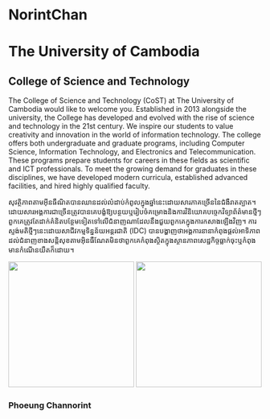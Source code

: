 # NorintChan
<!DOCTYPE html>
<html>
<head>
    <title> The University of Cambodia </title>
</head>
<body>
    <h1> The University of Cambodia </h1>
    <h2> College of Science and Technology </h2>
    <p>
        The College of Science and Technology (CoST) at The University of Cambodia would like to welcome you. Established in 2013 alongside the university, the College has developed and evolved with the rise of science and technology in the 21st century. We inspire our students to value creativity and innovation in the world of information technology. The college offers both undergraduate and graduate programs, including Computer Science, Information Technology, and Electronics and Telecommunication. These programs prepare students for careers in these fields as scientific and ICT professionals. To meet the growing demand for graduates in these disciplines, we have developed modern curricula, established advanced facilities, and hired highly qualified faculty.
    </p>
    <p>
        សុវត្ថិភាពតាមអ៊ីនធឺណិតបានឈានដល់លំដាប់កំពូលក្នុងឆ្នាំនេះដោយសារភាគច្រើននៃជំងឺរាតត្បាត។ ដោយសារអង្គការជាច្រើនត្រូវបានគេបង្ខំឱ្យបន្ថយឬរៀបចំគម្រោងនិងការវិនិយោគបច្ចេកវិទ្យាព័ត៌មានថ្មីៗពួកគេត្រូវតែដាក់គំនិតបន្ថែមទៀតទៅលើជំនាញណាដែលនឹងជួយពួកគេក្នុងការកសាងឡើងវិញ។ ការស្ទង់មតិថ្មីៗនេះដោយសាជីវកម្មទិន្នន័យអន្តរជាតិ (IDC) បានបង្ហាញថាអង្គការនានាកំពុងផ្តល់អាទិភាពដល់ជំនាញខាងសន្តិសុខតាមអ៊ិនធឺណែតមិនថាពួកគេកំពុងស្ថិតក្នុងស្ថានភាពសេដ្ឋកិច្ចធ្លាក់ចុះឬកំពុងមានកំណើនយឺតក៏ដោយ។
    </p>
    <img src="file:///C:/Users/Norint/Documents/html/pic.jpeg.jfif" width="250" height="250">
    <img src="file:///C:/Users/Norint/Documents/html/download%20(1).jfif" width="250" height="250">
    <h3> Phoeung Channorint </h3>
</body>
</html>
